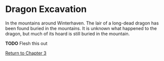 # Dragon Excavation

In the mountains around Winterhaven. The lair of a long-dead dragon has been found buried in the mountains. It is unknown what happened to the dragon, but much of its hoard is still buried in the mountain.

**TODO** Flesh this out

[Return to Chapter 3](sandbox.md)
